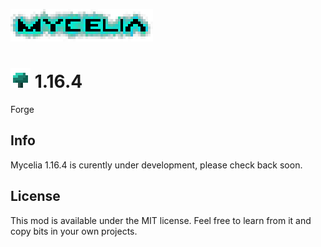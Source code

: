 ![Mycelia Logo](https://raw.githubusercontent.com/Mortimyrrh/Mycelia-Fabric/master/src/main/resources/assets/mycelia/logox4.png)
# ![Mycelia Logo](https://raw.githubusercontent.com/Mortimyrrh/Mycelia-Fabric/master/src/main/resources/assets/mycelia/mushroomx4.png) 1.16.4
Forge


## Info

Mycelia 1.16.4 is curently under development, please check back soon.



## License

This mod is available under the MIT license. Feel free to learn from it and copy bits in your own projects.
